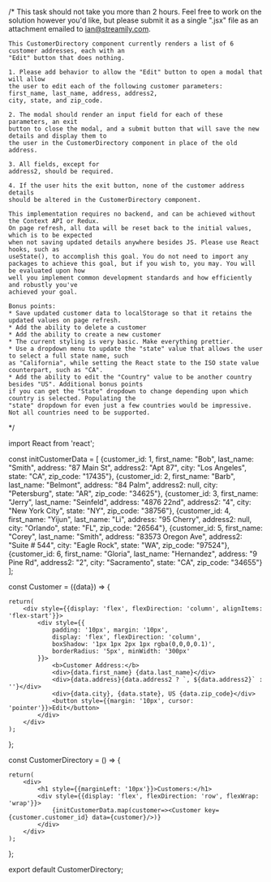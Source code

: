 
/*
    This task should not take you more than 2 hours. Feel free to work on the solution however
    you'd like, but please submit it as a single ".jsx" file as an attachment emailed to
    ian@streamily.com.

    This CustomerDirectory component currently renders a list of 6 customer addresses, each with an
    "Edit" button that does nothing.
    
    1. Please add behavior to allow the "Edit" button to open a modal that will allow
    the user to edit each of the following customer parameters: first_name, last_name, address, address2,
    city, state, and zip_code.
    
    2. The modal should render an input field for each of these parameters, an exit
    button to close the modal, and a submit button that will save the new details and display them to
    the user in the CustomerDirectory component in place of the old address.
    
    3. All fields, except for
    address2, should be required.
    
    4. If the user hits the exit button, none of the customer address details
    should be altered in the CustomerDirectory component.
    
    This implementation requires no backend, and can be achieved without the Context API or Redux.
    On page refresh, all data will be reset back to the initial values, which is to be expected
    when not saving updated details anywhere besides JS. Please use React hooks, such as
    useState(), to accomplish this goal. You do not need to import any
    packages to achieve this goal, but if you wish to, you may. You will be evaluated upon how
    well you implement common development standards and how efficiently and robustly you've
    achieved your goal.

    Bonus points:
    * Save updated customer data to localStorage so that it retains the updated values on page refresh.
    * Add the ability to delete a customer
    * Add the ability to create a new customer
    * The current styling is very basic. Make everything prettier.
    * Use a dropdown menu to update the "state" value that allows the user to select a full state name, such
    as "California", while setting the React state to the ISO state value counterpart, such as "CA".
    * Add the ability to edit the "Country" value to be another country besides "US". Additional bonus points
    if you can get the "State" dropdown to change depending upon which country is selected. Populating the
    "state" dropdown for even just a few countries would be impressive. Not all countries need to be supported.
*/

import React from 'react';

const initCustomerData = [
    {customer_id: 1, first_name: "Bob", last_name: "Smith", address: "87 Main St", address2: "Apt 87", city: "Los Angeles", state: "CA", zip_code: "17435"},
    {customer_id: 2, first_name: "Barb", last_name: "Belmont", address: "84 Palm", address2: null, city: "Petersburg", state: "AR", zip_code: "34625"},
    {customer_id: 3, first_name: "Jerry", last_name: "Seinfeld", address: "4876 22nd", address2: "4", city: "New York City", state: "NY", zip_code: "38756"},
    {customer_id: 4, first_name: "Yijun", last_name: "Li", address: "95 Cherry", address2: null, city: "Orlando", state: "FL", zip_code: "26564"},
    {customer_id: 5, first_name: "Corey", last_name: "Smith", address: "83573 Oregon Ave", address2: "Suite # 544", city: "Eagle Rock", state: "WA", zip_code: "97524"},
    {customer_id: 6, first_name: "Gloria", last_name: "Hernandez", address: "9 Pine Rd", address2: "2", city: "Sacramento", state: "CA", zip_code: "34655"}
];

const Customer = ({data}) => {

    return(
        <div style={{display: 'flex', flexDirection: 'column', alignItems: 'flex-start'}}>
            <div style={{
                padding: '10px', margin: '10px',
                display: 'flex', flexDirection: 'column',
                boxShadow: '1px 1px 2px 1px rgba(0,0,0,0.1)',
                borderRadius: '5px', minWidth: '300px'
            }}>
                <b>Customer Address:</b>
                <div>{data.first_name} {data.last_name}</div>
                <div>{data.address}{data.address2 ? `, ${data.address2}` : ''}</div>
                <div>{data.city}, {data.state}, US {data.zip_code}</div>
                <button style={{margin: '10px', cursor: 'pointer'}}>Edit</button>
            </div>
        </div>
    );
};

const CustomerDirectory = () => {

    return(
        <div>
            <h1 style={{marginLeft: '10px'}}>Customers:</h1>
            <div style={{display: 'flex', flexDirection: 'row', flexWrap: 'wrap'}}>
                {initCustomerData.map(customer=><Customer key={customer.customer_id} data={customer}/>)}
            </div>
        </div>
    );
};

export default CustomerDirectory;
